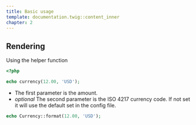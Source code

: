 ```yaml
---
title: Basic usage
template: documentation.twig::content_inner
chapter: 2
---
```

## Rendering

Using the helper function

```php
<?php

echo currency(12.00, 'USD');
```

- The first parameter is the amount.
- *optional* The second parameter is the ISO 4217 currency code. If not set it will use the default set in the config file.

```php
echo Currency::format(12.00, 'USD');
```